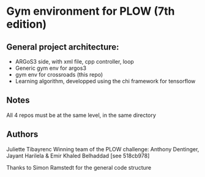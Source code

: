 # Gym environment for PLOW (7th edition)
## General project architecture:
* ARGoS3 side, with xml file, cpp controller, loop
* Generic gym env for argos3
* gym env for crossroads (this repo)
* Learning algorithm, developped using the chi framework for tensorflow

## Notes
All 4 repos must be at the same level, in the same directory

## Authors
Juliette Tibayrenc
Winning team of the PLOW challenge: Anthony Dentinger, Jayant Harilela & Emir Khaled Belhaddad [see 518cb978]

Thanks to Simon Ramstedt for the general code structure
